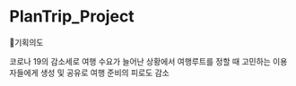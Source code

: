 # PlanTrip_Project


📕기획의도

코로나 19의 감소세로 여행 수요가 늘어난 상황에서 여행루트를 정할 때 고민하는 이용자들에게 생성 및 공유로 여행 준비의 피로도 감소
